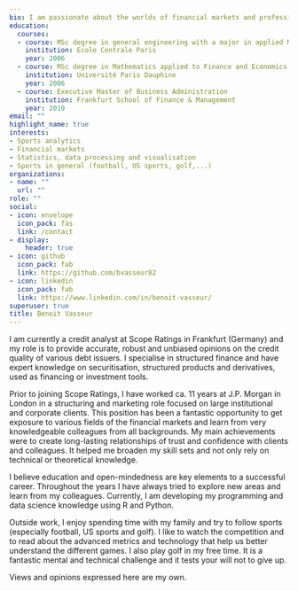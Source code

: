 ```yaml
---
bio: I am passionate about the worlds of financial markets and professional sports. Both can be summarised in numbers and explained with analytical methods, but no one can truly predict them. Trying to understand and rationalise what creates financial over vs. underperformance, victory vs. defeat is what drives me.
education:
  courses:
  - course: MSc degree in general engineering with a major in applied Mathematics
    institution: Ecole Centrale Paris
    year: 2006
  - course: MSc degree in Mathematics applied to Finance and Economics
    institution: Université Paris Dauphine
    year: 2006
  - course: Executive Master of Business Administration
    institution: Frankfurt School of Finance & Management
    year: 2019
email: ""
highlight_name: true
interests:
- Sports analytics
- Financial markets
- Statistics, data processing and visualisation
- Sports in general (football, US sports, golf,...)
organizations:
- name: ""
  url: ""
role: ""
social:
- icon: envelope
  icon_pack: fas
  link: /contact
- display:
    header: true
- icon: github
  icon_pack: fab
  link: https://github.com/bvasseur82
- icon: linkedin
  icon_pack: fab
  link: https://www.linkedin.com/in/benoit-vasseur/
superuser: true
title: Benoit Vasseur
---
```


I am currently a credit analyst at Scope Ratings in Frankfurt (Germany) and my role is to provide accurate, robust and unbiased opinions on the credit quality of various debt issuers. I specialise in structured finance and have expert knowledge on securitisation, structured products and derivatives, used as financing or investment tools.

Prior to joining Scope Ratings, I have worked ca. 11 years at J.P. Morgan in London in a structuring and marketing role focused on large institutional and corporate clients. This position has been a fantastic opportunity to get exposure to various fields of the financial markets and learn from very knowledgeable colleagues from all backgrounds. My main achievements were to create long-lasting relationships of trust and confidence with clients and colleagues. It helped me broaden my skill sets and not only rely on technical or theoretical knowledge.

I believe education and open-mindedness are key elements to a successful career. Throughout the years I have always tried to explore new areas and learn from my colleagues. Currently, I am developing my programming and data science knowledge using R and Python.

Outside work, I enjoy spending time with my family and try to follow sports (especially football, US sports and golf). I like to watch the competition and to read about the advanced metrics and technology that help us better understand the different games. I also play golf in my free time. It is a fantastic mental and technical challenge and it tests your will not to give up.

Views and opinions expressed here are my own.
